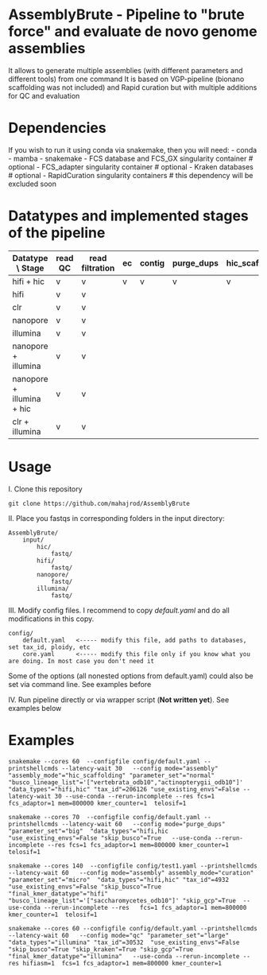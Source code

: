 # AssemblyBrute - Pipeline to "brute force" and evaluate de novo genome assemblies

It allows to generate multiple assemblies (with different parameters and different tools) from one command
It is based on VGP-pipeline (bionano scaffolding was not included) and Rapid curation but with multiple additions for QC and evaluation

# Dependencies

If you wish to run it using conda via snakemake, then you will need:
    - conda
    - mamba
    - snakemake
    - FCS database and FCS_GX singularity container      # optional
    - FCS_adapter singularity container                  # optional
    - Kraken databases                                   # optional
    - RapidCuration singularity containers               # this dependency will be excluded soon

# Datatypes and implemented stages of the pipeline
| Datatype \ Stage | read QC | read filtration | ec | contig | purge_dups | hic_scaffolding | curation |
| ---------------- | ------- | --------------- | -- | ------ | ---------- | --------------- | -------- |
| hifi + hic | v | v | v | v | v | v | v |
| hifi | v | v |  |  |  |  |  |
| clr | v | v |  |  |  |  |  |
| nanopore | v | v |  |  |  |  |  |
| illumina | v | v |  |  |  |  |  |
| nanopore + illumina | v | v |  |  |  |  |  |
| nanopore + illumina + hic | v | v |  |  |  |  |  |
| clr + illumina | v | v |  |  |  |  |  |


# Usage
I. Clone this repository
```commandline
git clone https://github.com/mahajrod/AssemblyBrute 

```

II. Place you fastqs in corresponding folders in the input directory:
```commandline
AssemblyBrute/
    input/
        hic/
            fastq/
        hifi/
            fastq/
        nanopore/
            fastq/
        illumina/
            fastq/
```

III. Modify config files. I recommend to copy *default.yaml* and do all modifications in this copy.
```commandline
config/
    default.yaml   <----- modify this file, add paths to databases, set tax_id, ploidy, etc
    core.yaml      <----- modify this file only if you know what you are doing. In most case you don't need it
```
Some of the options (all nonested options from default.yaml) could also be set via command line. See examples before

IV. Run pipeline directly or via wrapper script (**Not written yet**). See examples below

# Examples

```commandline
snakemake --cores 60  --configfile config/default.yaml --printshellcmds --latency-wait 30   --config mode="assembly" "assembly_mode"="hic_scaffolding" "parameter_set"="normal" "busco_lineage_list"='["vertebrata_odb10","actinopterygii_odb10"]' "data_types"="hifi,hic" "tax_id"=206126 "use_existing_envs"=False --latency-wait 30 --use-conda --rerun-incomplete --res fcs=1 fcs_adaptor=1 mem=800000 kmer_counter=1  telosif=1
```

```commandline
snakemake --cores 70  --configfile config/default.yaml --printshellcmds --latency-wait 60   --config mode="purge_dups" "parameter_set"="big"  "data_types"="hifi,hic "use_existing_envs"=False "skip_busco"=True   --use-conda --rerun-incomplete --res fcs=1 fcs_adaptor=1 mem=800000 kmer_counter=1  telosif=1
```

```commandline
snakemake --cores 140  --configfile config/test1.yaml --printshellcmds --latency-wait 60   --config mode="assembly" assembly_mode="curation" "parameter_set"="micro"  "data_types"="hifi,hic" "tax_id"=4932  "use_existing_envs"=False "skip_busco"=True  "final_kmer_datatype"="hifi" "busco_lineage_list"='["saccharomycetes_odb10"]' "skip_gcp"=True  --use-conda --rerun-incomplete --res   fcs=1 fcs_adaptor=1 mem=800000 kmer_counter=1  telosif=1
```

```commandline
snakemake --cores 60 --configfile config/default.yaml --printshellcmds --latency-wait 60   --config mode="qc" "parameter_set"="large"  "data_types"="illumina" "tax_id"=30532  "use_existing_envs"=False "skip_busco"=True "skip_kraken"=True "skip_gcp"=True  "final_kmer_datatype"="illumina"   --use-conda --rerun-incomplete --res hifiasm=1  fcs=1 fcs_adaptor=1 mem=800000 kmer_counter=1
```